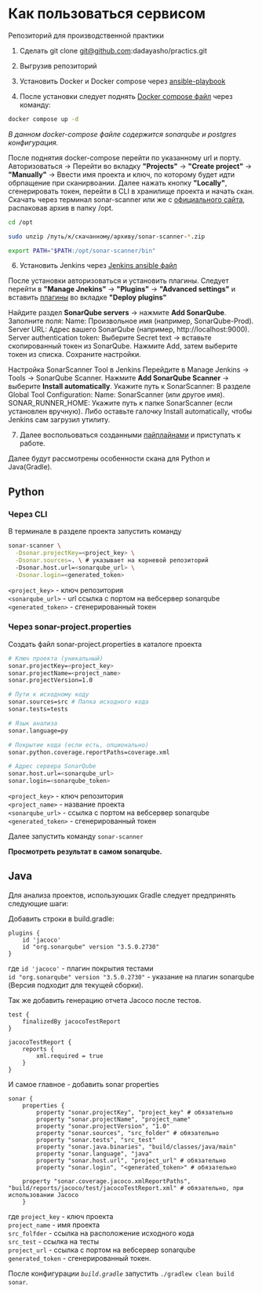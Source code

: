 # Как пользоваться сервисом
Репозиторий для производственной практики

1) Сделать git clone git@github.com:dadayasho/practics.git

2) Выгрузив репозиторий

3) Установить Docker и Docker compose через [ansible-playbook](playbooks/docker-playbook.yml)

4) После установки следует поднять [Docker compose файл](docker-compose.yml) через команду:

```bash
docker compose up -d
```

*В данном docker-compose файле содержится sonarqube и postgres конфигурация.*
 
После поднятия docker-compose перейти по указанному url и порту.
Авторизоваться -> Перейти во вкладку **"Projects"** -> **"Create project"** -> **"Manually"** -> Ввести имя проекта и ключ, по которому будет идти обрпащение при сканирвоании.
Далее нажать кнопку **"Locally"**, сгенерировать токен, перейти в CLI в хранилище проекта и начать скан.
Скачать через терминал sonar-scanner или же с [официального сайта](https://docs.sonarsource.com/sonarqube-server/10.8/analyzing-source-code/scanners/sonarscanner/), распаковав архив в папку /opt.

```bash
cd /opt

sudo unzip /путь/к/скачанному/архиву/sonar-scanner-*.zip

export PATH="$PATH:/opt/sonar-scanner/bin"
```

6) Установить Jenkins через [Jenkins ansible файл](playbooks/jenkins-playbook.yaml)

После установки авторизоваться и установить плагины. Следует перейти в **"Manage Jnekins"** -> **"Plugins"** -> **"Advanced settings"** и вставить [плагины](jenkins-dependecies/plugins) во вкладке **"Deploy plugins"**

Найдите раздел **SonarQube servers** → нажмите **Add SonarQube**.
Заполните поля: 
Name: Произвольное имя (например, SonarQube-Prod).
Server URL: Адрес вашего SonarQube (например, http://localhost:9000).
Server authentication token:
Выберите Secret text → вставьте скопированный токен из SonarQube.
Нажмите Add, затем выберите токен из списка.
Сохраните настройки.

Настройка SonarScanner Tool в Jenkins
Перейдите в Manage Jenkins → Tools → SonarQube Scanner.
Нажмите **Add SonarQube Scanner** → выберите **Install automatically**.
Укажите путь к SonarScanner:
В разделе Global Tool Configuration:
Name: SonarScanner (или другое имя).
SONAR_RUNNER_HOME: Укажите путь к папке SonarScanner (если установлен вручную).
Либо оставьте галочку Install automatically, чтобы Jenkins сам загрузил утилиту.

7) Далее воспольоваться созданными [пайплайнами](jenkins-dependecies/jobs/python) и приступать к работе.

Далее будут рассмотрены особенности скана для Python и Java(Gradle).

## **Python**

### Через CLI

В терминале в разделе проекта запустить команду 
```bash
sonar-scanner \
  -Dsonar.projectKey=<project_key> \
  -Dsonar.sources=. \ # указывает на корневой репозиторий
  -Dsonar.host.url=<sonarqube_url> \
  -Dsonar.login=<generated_token>
```


`<project_key>` - ключ репозитория \
    `<sonarqube_url>` - url ссылка с портом на вебсервер sonarqube \
    `<generated_token>` - сгенерированный токен 

### Через sonar-project.properties

Создать файл sonar-project.properties в каталоге проекта

```bash
# Ключ проекта (уникальный)
sonar.projectKey=<project_key>
sonar.projectName=<project_name>
sonar.projectVersion=1.0

# Пути к исходному коду
sonar.sources=src # Папка исходного кода  
sonar.tests=tests  

# Язык анализа
sonar.language=py

# Покрытие кода (если есть, опционально)
sonar.python.coverage.reportPaths=coverage.xml

# Адрес сервера SonarQube
sonar.host.url=<sonarqube_url>
sonar.login=<sonarqube_token>
```


`<project_key>` - ключ репозитория \
`<project_name>` - название проекта \
`<sonarqube_url>` - ссылка с портом на вебсервер sonarqube \
`<generated_token>` - сгенерированный токен

Далее запустить команду `sonar-scanner`

**Просмотреть результат в самом sonarqube.**

## **Java**

Для анализа проектов, используюших Gradle следует предпринять следующие шаги:

Добавить строки в build.gradle:

```
plugins {
    id 'jacoco'                          
    id "org.sonarqube" version "3.5.0.2730" 
}
```

где `id 'jacoco'` - плагин покрытия тестами \
`id "org.sonarqube" version "3.5.0.2730"` - указание на плагин sonarqube (Версия подходит для текущей сборки).

Так же добавить генерацию отчета Jacoco после тестов.

```
test {
    finalizedBy jacocoTestReport
}

jacocoTestReport {
    reports {
        xml.required = true  
    }
}
```

И самое главное - добавить sonar properties

```
sonar {
    properties {
        property "sonar.projectKey", "project_key" # обязательно
        property "sonar.projectName", "project_name"
        property "sonar.projectVersion", "1.0"
        property "sonar.sources", "src_folder" # обязательно
        property "sonar.tests", "src_test"
        property "sonar.java.binaries", "build/classes/java/main" 
        property "sonar.language", "java"
        property "sonar.host.url", "project_url" # обязательно
        property "sonar.login", "<generated_token>" # обязательно

	property "sonar.coverage.jacoco.xmlReportPaths", "build/reports/jacoco/test/jacocoTestReport.xml" # обязательно, при использовании Jacoco
    }
```
где `project_key` - ключ проекта \
`project_name` - имя проекта \
`src_folfder`  - ссылка на расположение исходного кода\
`src_test` - ссылка на тесты \
`project_url` - ссылка с портом на вебсервер sonarqube \
`generated_token` - сгенерированный токен.

После конфигурации *`build.gradle`* запустить `./gradlew clean build sonar`.







